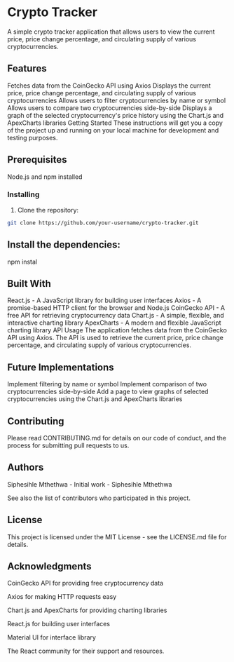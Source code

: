 # Crypto Tracker

A simple crypto tracker application that allows users to view the current price, price change percentage, and circulating supply of various cryptocurrencies.

## Features

Fetches data from the CoinGecko API using Axios
Displays the current price, price change percentage, and circulating supply of various cryptocurrencies
Allows users to filter cryptocurrencies by name or symbol
Allows users to compare two cryptocurrencies side-by-side
Displays a graph of the selected cryptocurrency's price history using the Chart.js and ApexCharts libraries
Getting Started
These instructions will get you a copy of the project up and running on your local machine for development and testing purposes.

## Prerequisites

Node.js and npm installed

### Installing

1. Clone the repository:
  ```bash
  git clone https://github.com/your-username/crypto-tracker.git
```

## Install the dependencies:
npm instal

## Built With
React.js - A JavaScript library for building user interfaces
Axios - A promise-based HTTP client for the browser and Node.js
CoinGecko API - A free API for retrieving cryptocurrency data
Chart.js - A simple, flexible, and interactive charting library
ApexCharts - A modern and flexible JavaScript charting library
API Usage
The application fetches data from the CoinGecko API using Axios. The API is used to retrieve the current price, price change percentage, and circulating supply of various cryptocurrencies.

## Future Implementations

Implement filtering by name or symbol
Implement comparison of two cryptocurrencies side-by-side
Add a page to view graphs of selected cryptocurrencies using the Chart.js and ApexCharts libraries

## Contributing

Please read CONTRIBUTING.md for details on our code of conduct, and the process for submitting pull requests to us.

## Authors

Siphesihle Mthethwa - Initial work - Siphesihle Mthethwa

See also the list of contributors who participated in this project.

## License

This project is licensed under the MIT License - see the LICENSE.md file for details.

## Acknowledgments

CoinGecko API for providing free cryptocurrency data

Axios for making HTTP requests easy

Chart.js and ApexCharts for providing charting libraries

React.js for building user interfaces

Material UI for interface library

The React community for their support and resources.
